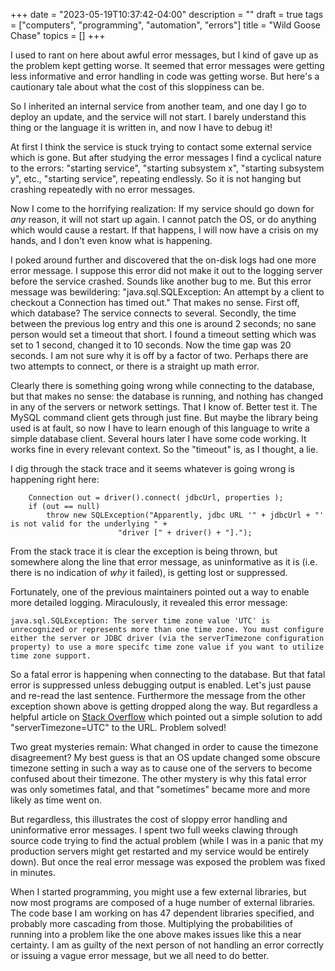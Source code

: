 +++
date = "2023-05-19T10:37:42-04:00"
description = ""
draft = true
tags = ["computers", "programming", "automation", "errors"]
title = "Wild Goose Chase"
topics = []
+++

I used to rant on here about awful error messages, but I kind of gave up as the problem kept getting worse.  It seemed that error messages were getting less informative and error handling in code was getting worse.  But here's a cautionary tale about what the cost of this sloppiness can be.

So I inherited an internal service from another team, and one day I go to deploy an update, and the service will not start.  I barely understand this thing or the language it is written in, and now I have to debug it!

At first I think the service is stuck trying to contact some external service which is gone.  But after studying the error messages I find a cyclical nature to the errors:  "starting service", "starting subsystem x", "starting subsystem y", etc., "starting service", repeating endlessly.  So it is not hanging but crashing repeatedly with no error messages.

Now I come to the horrifying realization:  If my service should go down for *any* reason, it will not start up again.  I cannot patch the OS, or do anything which would cause a restart.  If that happens, I will now have a crisis on my hands, and I don't even know what is happening.

I poked around further and discovered that the on-disk logs had one more error message.  I suppose this error did not make it out to the logging server before the service crashed.  Sounds like another bug to me.  But this error message was bewildering:  "java.sql.SQLException: An attempt by a client to checkout a Connection has timed out."  That makes no sense.  First off, which database?  The service connects to several.  Secondly, the time between the previous log entry and this one is around 2 seconds; no sane person would set a timeout that short.  I found a timeout setting which was set to 1 second, changed it to 10 seconds.  Now the time gap was 20 seconds.  I am not sure why it is off by a factor of two.  Perhaps there are two attempts to connect, or there is a straight up math error.

Clearly there is something going wrong while connecting to the database, but that makes no sense:  the database is running, and nothing has changed in any of the servers or network settings.  That I know of.  Better test it.  The MySQL command client gets through just fine.  But maybe the library being used is at fault, so now I have to learn enough of this language to write a simple database client.  Several hours later I have some code working.  It works fine in every relevant context.  So the "timeout" is, as I thought, a lie.

I dig through the stack trace and it seems whatever is going wrong is happening right here:

        Connection out = driver().connect( jdbcUrl, properties );
        if (out == null)
            throw new SQLException("Apparently, jdbc URL '" + jdbcUrl + "' is not valid for the underlying " +
                            "driver [" + driver() + "].");

From the stack trace it is clear the exception is being thrown, but somewhere along the line that error message, as uninformative as it is (i.e. there is no indication of *why* it failed), is getting lost or suppressed.

Fortunately, one of the previous maintainers pointed out a way to enable more detailed logging.  Miraculously, it revealed this error message:

    java.sql.SQLException: The server time zone value 'UTC' is unrecognized or represents more than one time zone. You must configure either the server or JDBC driver (via the serverTimezone configuration property) to use a more specifc time zone value if you want to utilize time zone support.

So a fatal error is happening when connecting to the database.  But that fatal error is suppressed unless debugging output is enabled.  Let's just pause and re-read the last sentence.  Furthermore the message from the other exception shown above is getting dropped along the way.  But regardless a helpful article on [Stack Overflow](https://stackoverflow.com/questions/26515700/mysql-jdbc-driver-5-1-33-time-zone-issue) which pointed out a simple solution to add "serverTimezone=UTC" to the URL.  Problem solved!

Two great mysteries remain: What changed in order to cause the timezone disagreement?  My best guess is that an OS update changed some obscure timezone setting in such a way as to cause one of the servers to become confused about their timezone.  The other mystery is why this fatal error was only sometimes fatal, and that "sometimes" became more and more likely as time went on. 

But regardless, this illustrates the cost of sloppy error handling and uninformative error messages.  I spent two full weeks clawing through source code trying to find the actual problem (while I was in a panic that my production servers might get restarted and my service would be entirely down).  But once the real error message was exposed the problem was fixed in minutes.

When I started programming, you might use a few external libraries, but now most programs are composed of a huge number of external libraries.  The code base I am working on has 47 dependent libraries specified, and probably more cascading from those.  Multiplying the probabilities of running into a problem like the one above makes issues like this a near certainty.  I am as guilty of the next person of not handling an error correctly or issuing a vague error message, but we all need to do better.




